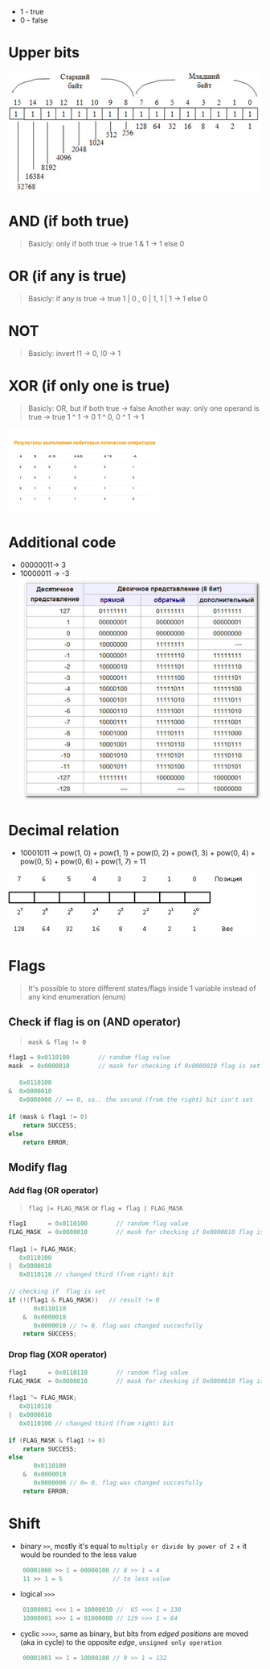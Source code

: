 * 1 - true
* 0 - false

# Upper bits
![Pasted image 20250227165917](image-storage/Pasted%20image%2020250227165917.png)

# AND (if both true)
> Basicly: only if both true -> true 
> 1 & 1 -> 1 else 0

# OR (if any is true)
> Basicly: if any is true -> true 
> 1 | 0 , 0 | 1, 1 | 1 -> 1 else 0

# NOT
> Basicly: invert
> !1 -> 0, !0 -> 1

# XOR (if only one is true)
> Basicly: OR, but if both true -> false
> Another way: only one operand is true -> true
> 1 ^ 1 -> 0
> 1 ^ 0, 0 ^ 1 -> 1

![Pasted image 20250227165113](image-storage/Pasted%20image%2020250227165113.png)

# Additional code
* 00000011-> 3
* 10000011 -> -3
![Pasted image 20250227165625](image-storage/Pasted%20image%2020250227165625.png)

# Decimal relation
* 10001011 -> pow(1, 0) + pow(1, 1) + pow(0, 2) + pow(1, 3) + pow(0, 4) + pow(0, 5) + pow(0, 6) + pow(1, 7) = 11

![Pasted image 20250227170028](image-storage/Pasted%20image%2020250227170028.png)

# Flags
> It's possible to store different states/flags inside 1 variable instead of any kind enumeration (enum)
## Check if flag is on (AND operator)
> `mask & flag != 0`
```c
flag1 = 0x0110100        // random flag value
mask  = 0x0000010        // mask for checking if 0x0000010 flag is set

   0x0110100 
&  0x0000010
   0x0000000 // == 0, so.. the second (from the right) bit isn't set

if (mask & flag1 != 0)
	return SUCCESS;
else
	return ERROR;
```
## Modify flag
### Add flag (OR operator)
> `flag |= FLAG_MASK` or `flag = flag | FLAG_MASK`
```c
flag1      = 0x0110100        // random flag value
FLAG_MASK  = 0x0000010        // mask for checking if 0x0000010 flag is set

flag1 |= FLAG_MASK;
   0x0110100 
|  0x0000010
   0x0110110 // changed third (from right) bit

// checking if  flag is set
if (!(flag1 & FLAG_MASK))   // result != 0
	   0x0110110
	&  0x0000010
	   0x0000010 // != 0, flag was changed succesfully
	return SUCCESS;
```
### Drop flag (XOR operator)
```c
flag1      = 0x0110110        // random flag value
FLAG_MASK  = 0x0000010        // mask for checking if 0x0000010 flag is set

flag1 ^= FLAG_MASK;
   0x0110110 
|  0x0000010
   0x0110100 // changed third (from right) bit

if (FLAG_MASK & flag1 != 0)
	return SUCCESS;
else 
	   0x0110100
	&  0x0000010
	   0x0000000 // 0= 0, flag was changed succesfully
	return ERROR;
```
# Shift
* binary `>>`, mostly it's equal to `multiply or divide by power of 2` + it would be rounded to the less value
```c
    00001000 >> 1 = 00000100 // 8 >> 1 = 4
	11 >> 1 = 5              // to less value
```
* logical `>>>`
```c
    01000001 <<< 1 = 10000010 //  65 <<< 1 = 130
    10000001 >>> 1 = 01000000 // 129 >>> 1 = 64
```
* cyclic   `>>>>`,  same as binary, but bits from *edged positions* are moved (aka in cycle) to the opposite *edge*, `unsigned only operation`
```c
    00001001 >> 1 = 10000100 // 9 >> 1 = 132
```
